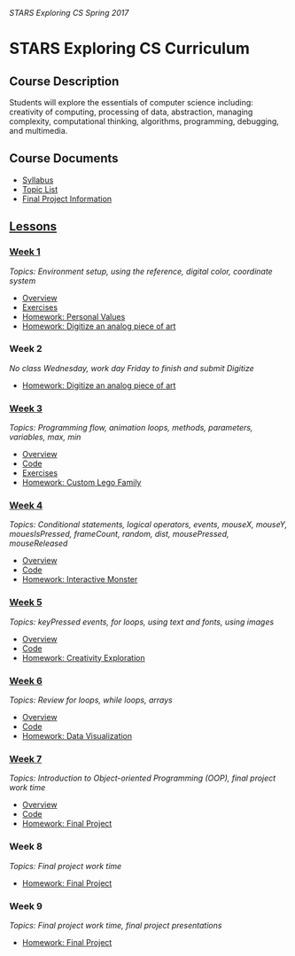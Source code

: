 _STARS Exploring CS Spring 2017_

# STARS Exploring CS Curriculum

## Course Description
Students will explore the essentials of computer science including: creativity of computing, processing of data, abstraction, managing complexity, computational thinking, algorithms, programming, debugging, and multimedia.

## Course Documents
* [Syllabus](syllabus.md)
* [Topic List](topic-list.md)
* [Final Project Information](final-project.md)

## [Lessons](lessons)

### [Week 1](lessons/week1)
_Topics: Environment setup, using the reference, digital color, coordinate system_

* [Overview](lessons/week1)
* [Exercises](lessons/week1/exercises)
* [Homework: Personal Values](lessons/week1/homework/personal_values.md)
* [Homework: Digitize an analog piece of art](lessons/week1/homework/digitize.md)

### Week 2
_No class Wednesday, work day Friday to finish and submit Digitize_
* [Homework: Digitize an analog piece of art](lessons/week1/homework/digitize.md)

### [Week 3](lessons/week3)
_Topics: Programming flow, animation loops, methods, parameters, variables, max, min_

* [Overview](lessons/week3)
* [Code](lessons/week3/code)
* [Exercises](lessons/week3/exercises)
* [Homework: Custom Lego Family](lessons/week3/homework/lego-family.md)

### [Week 4](lessons/week4)
_Topics: Conditional statements, logical operators, events, mouseX, mouseY, mouesIsPressed, frameCount, random, dist, mousePressed, mouseReleased_

* [Overview](lessons/week4)
* [Code](lessons/week4/code)
* [Homework: Interactive Monster](lessons/week4/homework/interactive-monster.md)

### [Week 5](lessons/week5)
_Topics: keyPressed events, for loops, using text and fonts, using images_

* [Overview](lessons/week5)
* [Code](lessons/week5/code)
* [Homework: Creativity Exploration](lessons/week5/homework/creativity-exploration.md)

### [Week 6](lessons/week6)
_Topics: Review for loops, while loops, arrays_

* [Overview](lessons/week6)
* [Code](lessons/week6/code)
* [Homework: Data Visualization](lessons/week6/homework/data-visualization.md)

### [Week 7](lessons/week7)
_Topics: Introduction to Object-oriented Programming (OOP), final project work time_

* [Overview](lessons/week7)
* [Code](lessons/week7/code)
* [Homework: Final Project](final-project.md)

### Week 8
_Topics: Final project work time_

* [Homework: Final Project](final-project.md)

### Week 9
_Topics: Final project work time, final project presentations_

* [Homework: Final Project](final-project.md)